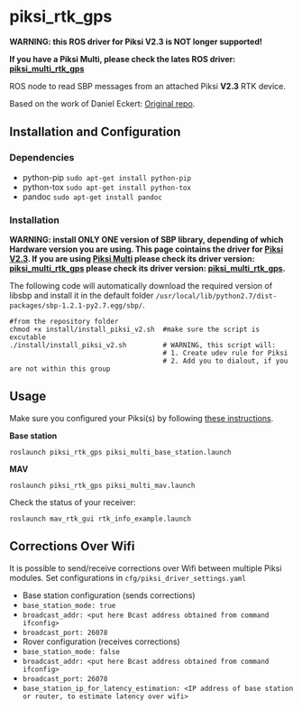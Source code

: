 piksi_rtk_gps
======
**WARNING: this ROS driver for Piksi V2.3 is NOT longer supported!**

**If you have a Piksi Multi, please check the lates ROS driver: [piksi_multi_rtk_gps](https://github.com/ethz-asl/mav_rtk_gps/tree/master/piksi_multi_rtk_gps)**

ROS node to read SBP messages from an attached Piksi **V2.3** RTK device.

Based on the work of Daniel Eckert: [Original repo](https://bitbucket.org/Daniel-Eckert/mav_localization).

## Installation and Configuration

### Dependencies
  * python-pip `sudo apt-get install python-pip`
  * python-tox `sudo apt-get install python-tox`
  * pandoc     `sudo apt-get install pandoc`

### Installation
**WARNING: install __ONLY ONE__ version of SBP library, depending of which Hardware version you are using. This page cointains the driver for [Piksi V2.3](http://docs.swiftnav.com/pdfs/piksi_datasheet_v2.3.1.pdf). If you are using [Piksi Multi](https://www.swiftnav.com/piksi-multi) please check its driver version: [piksi_multi_rtk_gps](https://github.com/ethz-asl/mav_rtk_gps/tree/master/piksi_multi_rtk_gps) please check its driver version: [piksi_multi_rtk_gps](https://github.com/ethz-asl/mav_rtk_gps/tree/master/piksi_multi_rtk_gps).**

The following code will automatically download the required version of libsbp and install it in the default folder `/usr/local/lib/python2.7/dist-packages/sbp-1.2.1-py2.7.egg/sbp/`.

```
#from the repository folder
chmod +x install/install_piksi_v2.sh  #make sure the script is excutable
./install/install_piksi_v2.sh         # WARNING, this script will:
                                      # 1. Create udev rule for Piksi
                                      # 2. Add you to dialout, if you are not within this group
```

## Usage
Make sure you configured your Piksi(s) by following [these instructions](https://github.com/ethz-asl/mav_rtk_gps/wiki/Installing-and-Configuring-Piksi#settings-piksi-v2).

**Base station**
```
roslaunch piksi_rtk_gps piksi_multi_base_station.launch
```

**MAV**
```
roslaunch piksi_rtk_gps piksi_multi_mav.launch
```
Check the status of your receiver:
```
roslaunch mav_rtk_gui rtk_info_example.launch
```


## Corrections Over Wifi
It is possible to send/receive corrections over Wifi between multiple Piksi modules.
Set configurations in `cfg/piksi_driver_settings.yaml`
- Base station configuration (sends corrections)
 - `base_station_mode: true`
 - `broadcast_addr: <put here Bcast address obtained from command ifconfig>`
 - `broadcast_port: 26078`
- Rover configuration (receives corrections)
 - `base_station_mode: false`
 - `broadcast_addr: <put here Bcast address obtained from command ifconfig>`
 - `broadcast_port: 26078`
 - `base_station_ip_for_latency_estimation: <IP address of base station or router, to estimate latency over wifi>`
